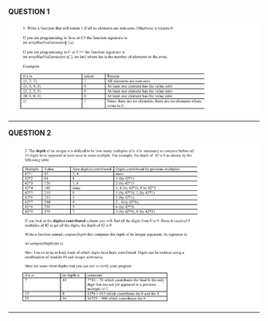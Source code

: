 <b>QUESTION 1</b> <br>

![Question 1](images/arrayHasNoZeroes.png)

----------------------------------------------------------------------------------------------
<b>QUESTION 2</b> <br>

![Question 2](images/computeDepth.png)

-----------------------------------------------------------------------------------------------